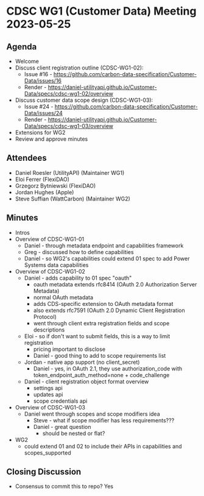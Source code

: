 # CDSC WG1 (Customer Data) Meeting 2023-05-25

## Agenda
* Welcome
* Discuss client registration outline (CDSC-WG1-02):
    * Issue #16 - https://github.com/carbon-data-specification/Customer-Data/issues/16
    * Render - https://daniel-utilityapi.github.io/Customer-Data/specs/cdsc-wg1-02/overview
* Discuss customer data scope design (CDSC-WG1-03):
    * Issue #24 - https://github.com/carbon-data-specification/Customer-Data/issues/24
    * Render - https://daniel-utilityapi.github.io/Customer-Data/specs/cdsc-wg1-03/overview
* Extensions for WG2
* Review and approve minutes

## Attendees
* Daniel Roesler (UtilityAPI) (Maintainer WG1)
* Eloi Ferrer (FlexiDAO)
* Grzegorz Bytniewski (FlexiDAO)
* Jordan Hughes (Apple)
* Steve Suffian (WattCarbon) (Maintainer WG2)

## Minutes
* Intros
* Overview of CDSC-WG1-01
    * Daniel - through metadata endpoint and capabilities framework
    * Greg - discussed how to define capabilities
    * Daniel - so WG2's capabilities could extend 01 spec to add Power Systems data capabilities
* Overview of CDSC-WG1-02
    * Daniel - adds capability to 01 spec "oauth"
        * oauth metadata extends rfc8414 (OAuth 2.0 Authorization Server Metadata)
        * normal OAuth metadata
        * adds CDS-specific extension to OAuth metadata format
        * also extends rfc7591 (OAuth 2.0 Dynamic Client Registration Protocol)
        * went through client extra registration fields and scope descriptions
    * Eloi - so if don't want to submit fields, this is a way to limit registration
        * pricing important to disclose
        * Daniel - good thing to add to scope requirements list
    * Jordan - native app support (no client_secret)
        * Daniel - yes, in OAuth 2.1, they use authorization_code with token_endpoint_auth_method=none + code_challenge
    * Daniel - client registration object format overview
        * settings api
        * updates api
        * scope credentials api
* Overview of CDSC-WG1-03
    * Daniel went through scopes and scope modifiers idea
        * Steve - what if scope modifier has less requirements???
        * Daniel - great question
            * should be nested or flat?
* WG2
    * could extend 01 and 02 to include their APIs in capabilities and scopes_supported


## Closing Discussion
* Consensus to commit this to repo? Yes

